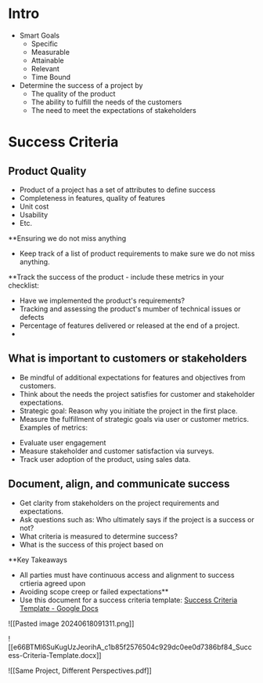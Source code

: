 
# Intro
- Smart Goals
	- Specific
	- Measurable
	- Attainable
	- Relevant
	- Time Bound
- Determine the success of a project by
	- The quality of the product
	- The ability to fulfill the needs of the customers
	- The need to meet the expectations of stakeholders

# Success Criteria

## Product Quality
* Product of a project has a set of attributes to define success
* Completeness in features, quality of features
* Unit cost
* Usability
* Etc. 

**Ensuring we do not miss anything
* Keep track of a list of product requirements to make sure we do not miss anything. 

**Track the success of the product - include these metrics in your checklist:
- Have we implemented the product's requirements?
- Tracking and assessing the product's mumber of technical issues or defects
- Percentage of features delivered or released at the end of a project. 
- 
## What is important to customers or stakeholders
* Be mindful of additional expectations for features and objectives from customers. 
* Think about the needs the project satisfies for customer and stakeholder expectations. 
* Strategic goal: Reason why you initiate the project in the first place. 
* Measure the fulfillment of strategic goals via user or customer metrics. 
Examples of metrics:
- Evaluate user engagement
- Measure stakeholder and customer satisfaction via surveys. 
- Track user adoption of the product, using sales data. 

## Document, align, and communicate success
* Get clarity from stakeholders on the project requirements and expectations. 
* Ask questions such as: Who ultimately says if the project is a success or not?
* What criteria is measured to determine success? 
* What is the success of this project based on

**Key Takeaways
- All parties must have continuous access and alignment to success crtieria agreed upon
- Avoiding scope creep or failed expectations**
- Use this document for a success criteria template: [Success Criteria Template - Google Docs](https://docs.google.com/document/d/1E3OwXHMb25DpWHeJXzff9wqjuJSO6KH9aijNUAIUNpQ/template/preview?resourcekey=0-vgOO8PhLm_19ztOHb4eLJw) 



![[Pasted image 20240618091311.png]]



![[e66BTMl6SuKugUzJeorihA_c1b85f2576504c929dc0ee0d7386bf84_Success-Criteria-Template.docx]]




![[Same Project, Different Perspectives.pdf]]